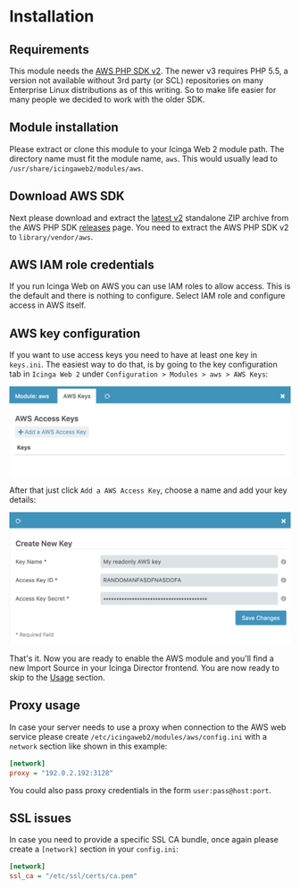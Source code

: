<a name="Installation-and-Configuration"></a>Installation
============

Requirements
------------

This module needs the [AWS PHP SDK v2](http://docs.aws.amazon.com/aws-sdk-php/v2/guide/).
The newer v3 requires PHP 5.5, a version not available without 3rd party
(or SCL) repositories on many Enterprise Linux distributions as of this
writing. So to make life easier for many people we decided to work with
the older SDK.

Module installation
-------------------

Please extract or clone this module to your Icinga Web 2 module path. The
directory name must fit the module name, `aws`. This would usually lead to
`/usr/share/icingaweb2/modules/aws`.

Download AWS SDK
----------------

Next please download and extract the [latest v2](https://github.com/aws/aws-sdk-php/releases/download/2.8.30/aws.zip) standalone ZIP archive from
the AWS PHP SDK [releases](https://github.com/aws/aws-sdk-php/releases) page.
You need to extract the AWS PHP SDK v2 to `library/vendor/aws`.

AWS IAM role credentials
------------------------

If you run Icinga Web on AWS you can use IAM roles to allow access. This is the
default and there is nothing to configure. Select IAM role and configure access
in AWS itself. 


AWS key configuration
---------------------

If you want to use access keys you need to have at least one key in `keys.ini`.
The easiest way to do that, is by going to the key configuration tab in `Icinga Web 2` under `Configuration > Modules > aws > AWS Keys`:

![AWS key config](img/10_aws_key_config.png)

After that just click `Add a AWS Access Key`, choose a name and add your key details:

![AWS add key](img/11_aws_add_key.png)

That's it. Now you are ready to enable the AWS module and you'll find a new
Import Source in your Icinga Director frontend. You are now ready to skip to
the [Usage](02-Usage.md) section.

Proxy usage
-----------

In case your server needs to use a proxy when connection to the AWS web service
please create `/etc/icingaweb2/modules/aws/config.ini` with a `network` section
like shown in this example:

```ini
[network]
proxy = "192.0.2.192:3128"
```

You could also pass proxy credentials in the form `user:pass@host:port`.

SSL issues
----------

In case you need to provide a specific SSL CA bundle, once again please create
a `[network]` section in your `config.ini`:

```ini
[network]
ssl_ca = "/etc/ssl/certs/ca.pem"
```
